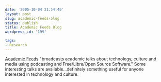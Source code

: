 ```yaml
---
date: '2005-10-04 21:54:46'
layout: post
slug: academic-feeds-blog
status: publish
title: Academic Feeds Blog
wordpress_id: '199'

tags:
- Research
---
```


[Academic Feeds](http://academicfeeds.friwebteknologi.org/index.php) "broadcasts academic talks about technology, culture and media using podcasting and Free/Libre/Open Source Software." Some interesting talks are available...definitely something useful for anyone interested in technology and culture.
